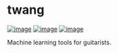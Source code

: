 # twang

<!-- [![Twang](https://img.shields.io/endpoint?url=https://raw.githubusercontent.com/michaelhball/twang/main/assets/badge/v1.json)](https://github.com/michaelhball/twang) -->
[![image](https://img.shields.io/pypi/v/twang.svg)](https://pypi.python.org/pypi/twang)
[![image](https://img.shields.io/pypi/l/twang.svg)](https://pypi.python.org/pypi/twang)
[![image](https://img.shields.io/pypi/pyversions/twang.svg)](https://pypi.python.org/pypi/twang)

Machine learning tools for guitarists.
